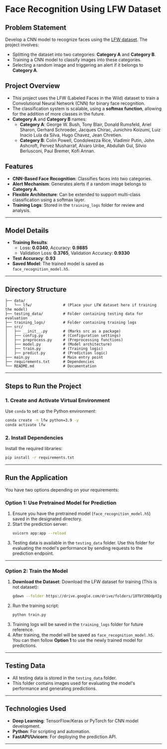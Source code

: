 # Face Recognition Using LFW Dataset

## Problem Statement
Develop a CNN model to recognize faces using the [LFW dataset](https://www.kaggle.com/datasets/atulanandjha/lfwpeople). The project involves:
- Splitting the dataset into two categories: **Category A** and **Category B**.
- Training a CNN model to classify images into these categories.
- Selecting a random image and triggering an alert if it belongs to **Category A**.

## Project Overview
- This project uses the LFW (Labeled Faces in the Wild) dataset to train a Convolutional Neural Network (CNN) for binary face recognition.
- The classification system is scalable, using a **softmax function**, allowing for the addition of more classes in the future.
- **Category A** and **Category B** names:
  - **Category A**: George W. Bush, Tony Blair, Donald Rumsfeld, Ariel Sharon, Gerhard Schroeder, Jacques Chirac, Junichiro Koizumi, Luiz Inacio Lula da Silva, Hugo Chavez, Jean Chretien.
  - **Category B**: Colin Powell, Condoleezza Rice, Vladimir Putin, John Ashcroft, Pervez Musharraf, Alvaro Uribe, Abdullah Gul, Silvio Berlusconi, Paul Bremer, Kofi Annan.

## Features
- **CNN-Based Face Recognition**: Classifies faces into two categories.
- **Alert Mechanism**: Generates alerts if a random image belongs to **Category A**.
- **Flexible Architecture**: Can be extended to support multi-class classification using a softmax layer.
- **Training Logs**: Stored in the `training_logs` folder for review and analysis.

---

## Model Details
- **Training Results**:
  - Loss: **0.0340**, Accuracy: **0.9885**
  - Validation Loss: **0.3765**, Validation Accuracy: **0.9330**
- **Test Accuracy**: **0.93**
- **Saved Model**: The trained model is saved as `face_recognition_model.h5`.

---

## Directory Structure
```plaintext
├── data/
│   └── lfw/              # (Place your LFW dataset here if training the model)
├── testing_data/         # Folder containing testing data for evaluation
├── training_logs/        # Folder containing training logs
├── src/
│   ├── __init__.py       # (Marks src as a package)
│   ├── config.py         # (Configuration settings)
│   ├── preprocess.py     # (Preprocessing functions)
│   ├── model.py          # (Model architecture)
│   ├── train.py          # (Training logic)
│   ├── predict.py        # (Prediction logic)
├── main.py               # Main entry point
├── requirements.txt      # Dependencies
└── README.md             # Documentation
```

---

## Steps to Run the Project

### 1. Create and Activate Virtual Environment
Use `conda` to set up the Python environment:
```bash
conda create -n lfw python=3.9 -y
conda activate lfw
```

### 2. Install Dependencies
Install the required libraries:
```bash
pip install -r requirements.txt
```

---

## **Run the Application**

You have two options depending on your requirements:

### Option 1: Use Pretrained Model for Prediction
1. Ensure you have the pretrained model (`face_recognition_model.h5`) saved in the designated directory.
2. Start the prediction server:
   ```bash
   uvicorn app:app --reload
   ```
3. Testing data is available in the `testing_data` folder. Use this folder for evaluating the model's performance by sending requests to the prediction endpoint.

---

### Option 2: Train the Model
1. **Download the Dataset**: Download the LFW dataset for training (This is not dataset):
   ```bash
   gdown --folder https://drive.google.com/drive/folders/18TbY20DdpXIguR6tSEKA7HoAHiC1jvfw --remaining-ok
   ```
2. Run the training script:
   ```bash
   python train.py
   ```
3. Training logs will be saved in the `training_logs` folder for future reference.
4. After training, the model will be saved as `face_recognition_model.h5`. You can then follow **Option 1** to use the newly trained model for predictions.

---

## Testing Data
- All testing data is stored in the `testing_data` folder.
- This folder contains images used for evaluating the model's performance and generating predictions.

---

## Technologies Used
- **Deep Learning**: TensorFlow/Keras or PyTorch for CNN model development.
- **Python**: For scripting and automation.
- **FastAPI/Uvicorn**: For deploying the prediction API.

---

